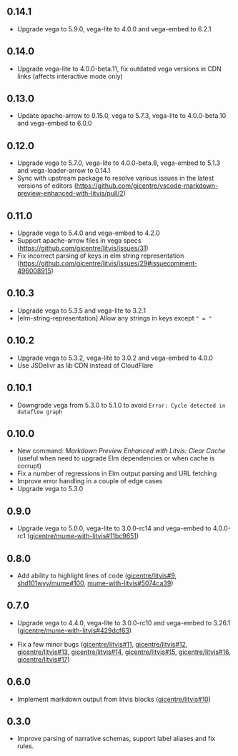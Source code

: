 ## 0.14.1

- Upgrade vega to 5.9.0, vega-lite to 4.0.0 and vega-embed to 6.2.1

## 0.14.0

- Upgrade vega-lite to 4.0.0-beta.11, fix outdated vega versions in CDN links (affects interactive mode only)

## 0.13.0

- Update apache-arrow to 0.15.0, vega to 5.7.3, vega-lite to 4.0.0-beta.10 and vega-embed to 6.0.0

## 0.12.0

- Upgrade vega to 5.7.0, vega-lite to 4.0.0-beta.8, vega-embed to 5.1.3 and vega-loader-arrow to 0.14.1
- Sync with upstream package to resolve various issues in the latest versions of editors (https://github.com/gicentre/vscode-markdown-preview-enhanced-with-litvis/pull/2)

## 0.11.0

- Upgrade vega to 5.4.0 and vega-embed to 4.2.0
- Support apache-arrow files in vega specs (https://github.com/gicentre/litvis/issues/31)
- Fix incorrect parsing of keys in elm string representation (https://github.com/gicentre/litvis/issues/29#issuecomment-496008915)

## 0.10.3

- Upgrade vega to 5.3.5 and vega-lite to 3.2.1
- \[elm-string-representation] Allow any strings in keys except `" = "`

## 0.10.2

- Upgrade vega to 5.3.2, vega-lite to 3.0.2 and vega-embed to 4.0.0
- Use JSDelivr as lib CDN instead of CloudFlare

## 0.10.1

- Downgrade vega from 5.3.0 to 5.1.0 to avoid `Error: Cycle detected in dataflow graph`

## 0.10.0

- New command: _Markdown Preview Enhanced with Litvis: Clear Cache_ (useful when need to upgrade Elm dependencies or when cache is corrupt)
- Fix a number of regressions in Elm output parsing and URL fetching
- Improve error handling in a couple of edge cases
- Upgrade vega to 5.3.0

## 0.9.0

- Upgrade vega to 5.0.0, vega-lite to 3.0.0-rc14 and vega-embed to 4.0.0-rc1 ([gicentre/mume-with-litvis#11bc9651](https://github.com/gicentre/mume-with-litvis/commit/11bc96514feedadd7e125398f3fee3fc5ff3a630))

## 0.8.0

- Add ability to highlight lines of code ([gicentre/litvis#9](https://github.com/gicentre/litvis/issues/9), [shd101wyy/mume#100](https://github.com/shd101wyy/mume/pull/100), [mume-with-litvis#5074ca39](https://github.com/gicentre/mume-with-litvis/commit/5074ca39a24ff86ef8ddc63c35f33b212e2da984))

## 0.7.0

- Upgrade vega to 4.4.0, vega-lite to 3.0.0-rc10 and vega-embed to 3.26.1 ([gicentre/mume-with-litvis#429dcf63](https://github.com/gicentre/mume-with-litvis/commit/429dcf6370191cfc8b421923a6283d4f7bdc7625))

- Fix a few minor bugs ([gicentre/litvis#11](https://github.com/gicentre/litvis/issue/11),
  [gicentre/litvis#12](https://github.com/gicentre/litvis/issue/12),
  [gicentre/litvis#13](https://github.com/gicentre/litvis/issue/13),
  [gicentre/litvis#14](https://github.com/gicentre/litvis/issue/14),
  [gicentre/litvis#15](https://github.com/gicentre/litvis/issue/15),
  [gicentre/litvis#16](https://github.com/gicentre/litvis/issue/16),
  [gicentre/litvis#17](https://github.com/gicentre/litvis/issue/17))

## 0.6.0

- Implement markdown output from litvis blocks ([gicentre/litvis#10](https://github.com/gicentre/litvis/pull/10))

## 0.3.0

- Improve parsing of narrative schemas, support label aliases and fix rules.
